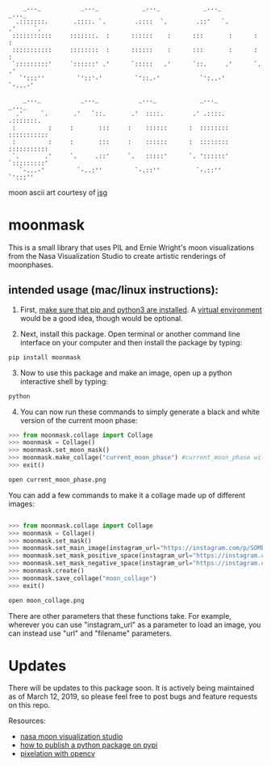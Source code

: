         _..._           _..._            _..._            _..._            _..._
      .:::::::.       .::::. `.        .::::  `.        .::'   `.        .'     `.
     :::::::::::     :::::::.  :      ::::::    :      :::       :      :         :  
     :::::::::::     ::::::::  :      ::::::    :      :::       :      :         :
     `:::::::::'     `::::::' .'      `:::::   .'      `::.     .'      `.       .'
       `':::''         `'::'-'         `'::.-'           `':..-'          `-...-'

        _..._           _..._           _..._            _..._            _..._
      .'     `.       .'   `::.       .'  ::::.        .' .::::.        .:::::::.
     :         :     :       :::     :    ::::::      :  ::::::::      ::::::::::: 
     :         :     :       :::     :    ::::::      :  ::::::::      :::::::::::
     `.       .'     `.     .::'     `.   :::::'      `. '::::::'      `:::::::::'
       `-...-'         `-..:''         `-.::''          `-.::''          `':::''
       

moon ascii art courtesy of [jsg](http://www.ascii-art.de/ascii/mno/moon.txt)

# moonmask

This is a small library that uses PIL and Ernie Wright's moon visualizations from the Nasa Visualization Studio to create artistic renderings of moonphases. 



## intended usage (mac/linux instructions):

1. First, [make sure that pip and python3 are installed](https://realpython.com/installing-python/). A [virtual environment](https://gist.github.com/Geoyi/d9fab4f609e9f75941946be45000632b) would be a good idea, though would be optional.

2. Next, install this package. Open terminal or another command line interface on your computer and then install the package by typing:

```bash
pip install moonmask
```

3. Now to use this package and make an image, open up a python interactive shell by typing:

```bash
python
```

4. You can now run these commands to simply generate a black and white version of the current moon phase:

```python
>>> from moonmask.collage import Collage
>>> moonmask = Collage()
>>> moonmask.set_moon_mask()
>>> moonmask.make_collage("current_moon_phase") #current_moon_phase will be the name of the file in this example
>>> exit()
```

```bash
open current_moon_phase.png
```

You can add a few commands to make it a collage made up of different images: 

```python

>>> from moonmask.collage import Collage
>>> moonmask = Collage()
>>> moonmask.set_mask()
>>> moonmask.set_main_image(instagram_url="https://instagram.com/p/SOME_LETTERS_NUMBERS_SYMBOLS_1/")
>>> moonmask.set_mask_positive_space(instagram_url="https://instagram.com/p/SOME_LETTERS_NUMBERS_SYMBOLS_2/")
>>> moonmask.set_mask_negative_space(instagram_url="https://instagram.com/p/SOME_LETTERS_NUMBERS_SYMBOLS_3/")
>>> moonmask.create()
>>> moonmask.save_collage("moon_collage")
>>> exit()
```

```bash
open moon_collage.png
```

There are other parameters that these functions take. For example, wherever you can use "instagram_url" as a parameter to load an image, you can instead use "url" and "filename" parameters.

# Updates

There will be updates to this package soon. It is actively being maintained as of March 12, 2019, so please feel free to post bugs and feature requests on this repo.

Resources:
- [nasa moon visualization studio](https://svs.gsfc.nasa.gov/4442)
- [how to publish a python package on pypi](https://medium.com/@joel.barmettler/how-to-upload-your-python-package-to-pypi-65edc5fe9c56)
- [pixelation with
    opencv](https://medium.com/@elvisdias/lets-work-with-borders-opencv-implementation-in-python-b37c3d87c73a)
